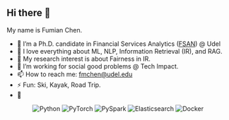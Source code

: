 ## Hi there 👋


My name is Fumian Chen.

- 🔭 I’m a Ph.D. candidate in Financial Services Analytics ([FSAN](https://lerner.udel.edu/programs/phd-programs/financial-services-analytics-phd/)) @ Udel
- 🌱 I love everything about ML, NLP, Information Retrieval (IR), and RAG.
- 👯 My research interest is about Fairness in IR.
- 🤔 I’m working for social good problems @ Tech Impact.
- 📫 How to reach me: fmchen@udel.edu
- ⚡ Fun: Ski, Kayak, Road Trip.
- 💬

<p align="center">
  <img src="https://img.shields.io/badge/python-3776AB?style=for-the-badge&logo=python&logoColor=white" alt="Python" />
  <img src="https://img.shields.io/badge/pytorch-EE4C2C?style=for-the-badge&logo=pytorch&logoColor=white" alt="PyTorch" />
  <img src="https://img.shields.io/badge/pyspark-E25A1C?style=for-the-badge&logo=apache-spark&logoColor=white" alt="PySpark" />
  <img src="https://img.shields.io/badge/elasticsearch-005571?style=for-the-badge&logo=elasticsearch&logoColor=white" alt="Elasticsearch" />
  <img src="https://img.shields.io/badge/docker-2496ED?style=for-the-badge&logo=docker&logoColor=white" alt="Docker" />
</p>

